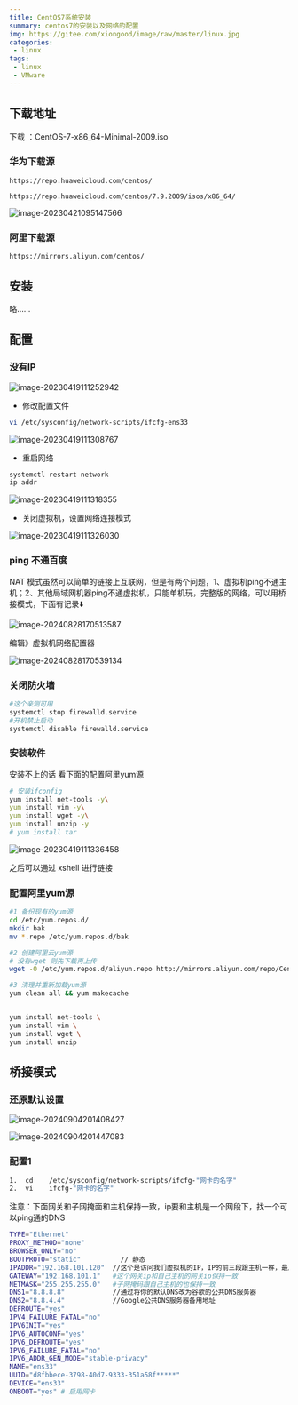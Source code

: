 ```yaml
---
title: CentOS7系统安装
summary: centos7的安装以及网络的配置
img: https://gitee.com/xiongood/image/raw/master/linux.jpg
categories:
 - linux
tags:
 - linux
 - VMware
---
```


## 下载地址

下载 ：CentOS-7-x86_64-Minimal-2009.iso

### 华为下载源

```http
https://repo.huaweicloud.com/centos/
```

```http
https://repo.huaweicloud.com/centos/7.9.2009/isos/x86_64/
```

![image-20230421095147566](https://gitee.com/xiongood/image/raw/master/20230421095148.png)

### 阿里下载源

```http
https://mirrors.aliyun.com/centos/
```

## 安装

略……

## 配置

### 没有IP

![image-20230419111252942](https://gitee.com/xiongood/image/raw/master/image-20230419111252942.png)

- 修改配置文件

```sh
vi /etc/sysconfig/network-scripts/ifcfg-ens33
```

![image-20230419111308767](https://gitee.com/xiongood/image/raw/master/image-20230419111308767.png)

- 重启网络

```sh
systemctl restart network
ip addr
```

![image-20230419111318355](https://gitee.com/xiongood/image/raw/master/image-20230419111318355.png)

- 关闭虚拟机，设置网络连接模式

![image-20230419111326030](https://gitee.com/xiongood/image/raw/master/image-20230419111326030.png)

### ping 不通百度

NAT 模式虽然可以简单的链接上互联网，但是有两个问题，1、虚拟机ping不通主机；2、其他局域网机器ping不通虚拟机，只能单机玩，完整版的网络，可以用桥接模式，下面有记录⬇️

![image-20240828170513587](https://gitee.com/xiongood/image/raw/master/image-20240828170513587.png)

编辑》虚拟机网络配置器

![image-20240828170539134](https://gitee.com/xiongood/image/raw/master/image-20240828170539134.png)

### 关闭防火墙

```sh
#这个亲测可用
systemctl stop firewalld.service
#开机禁止启动
systemctl disable firewalld.service
```

### 安装软件

安装不上的话 看下面的配置阿里yum源

```sh
# 安装ifconfig
yum install net-tools -y\
yum install vim	-y\
yum install wget -y\
yum install unzip -y
# yum install tar
```

![image-20230419111336458](https://gitee.com/xiongood/image/raw/master/image-20230419111336458.png)

之后可以通过 xshell 进行链接

### 配置阿里yum源

```sh
#1 备份现有的yum源
cd /etc/yum.repos.d/
mkdir bak
mv *.repo /etc/yum.repos.d/bak

#2 创建阿里云yum源
# 没有wget 则先下载再上传
wget -O /etc/yum.repos.d/aliyun.repo http://mirrors.aliyun.com/repo/Centos-7.repo

#3 清理并重新加载yum源
yum clean all && yum makecache


yum install net-tools \
yum install vim	\
yum install wget \
yum install unzip
```

## 桥接模式

### 还原默认设置

![image-20240904201408427](https://gitee.com/xiongood/image/raw/master/image-20240904201408427.png)

![image-20240904201447083](https://gitee.com/xiongood/image/raw/master/image-20240904201447083.png)

### 配置1

```sh
1.  cd    /etc/sysconfig/network-scripts/ifcfg-"网卡的名字"
2.  vi    ifcfg-"网卡的名字"    
```

注意：下面网关和子网掩面和主机保持一致，ip要和主机是一个网段下，找一个可以ping通的DNS

```sh
TYPE="Ethernet"
PROXY_METHOD="none"
BROWSER_ONLY="no"
BOOTPROTO="static"			// 静态	
IPADDR="192.168.101.120"  //这个是访问我们虚拟机的IP，IP的前三段跟主机一样，最后一段我们自定义，不冲突即可
GATEWAY="192.168.101.1"   #这个网关ip和自己主机的网关ip保持一致
NETMASK="255.255.255.0"   #子网掩码跟自己主机的也保持一致
DNS1="8.8.8.8"            //通过将你的默认DNS改为谷歌的公共DNS服务器
DNS2="8.8.4.4"            //Google公共DNS服务器备用地址
DEFROUTE="yes"				
IPV4_FAILURE_FATAL="no"
IPV6INIT="yes"
IPV6_AUTOCONF="yes"
IPV6_DEFROUTE="yes"
IPV6_FAILURE_FATAL="no"
IPV6_ADDR_GEN_MODE="stable-privacy"
NAME="ens33"
UUID="d8fbbece-3798-40d7-9333-351a58f*****"
DEVICE="ens33"
ONBOOT="yes" # 启用网卡
```

